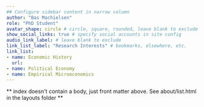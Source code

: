 ```yaml
---
## Configure sidebar content in narrow column
author: "Bas Machielsen"
role: "PhD Student"
avatar_shape: circle # circle, square, rounded, leave blank to exclude
show_social_links: true # specify social accounts in site config
audio_link_label: # leave blank to exclude
link_list_label: "Research Interests" # bookmarks, elsewhere, etc.
link_list:
- name: Economic History
  url: 
- name: Political Economy
- name: Empirical Microeconomics
---
```


** index doesn't contain a body, just front matter above.
See about/list.html in the layouts folder **